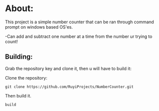 # About:



This project is a simple number counter that can be ran through command prompt on windows based OS'es.

-Can add and subtract one number at a time from the number ur trying to count!


## Building:


Grab the repository key and clone it, then u will have to build it:

Clone the repository:

``` 
git clone https://github.com/RuyiProjects/NumberCounter.git
```

Then build it.

``` 
build
``` 



